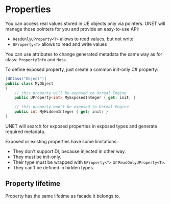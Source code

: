 # Properties

You can access real values stored in UE objects only via pointers. UNET will manage those pointers for you and provide an easy-to-use API:
- `ReadOnlyUProperty<T>` allows to read values, but not write
- `UProperty<T>` allows to read and write values

You can use attributes to change generated metadata the same way as for class: `PropertyInfo` and `Meta`.

To define exposed property, just create a common init-only C# property:
```csharp
[UClass("Object")]
public class MyObject
{
    // this property will be exposed to Unreal Engine
    public UProperty<int> MyExposedInteger { get; init; }

    // this property won't be exposed to Unreal Engine
    public int MyHiddenInteger { get; init; }
}
```

UNET will search for exposed properties in exposed types and generate required metadata.  

Exposed or existing properties have some limitations:
- They don't support DI, because injected in other way.
- They must be init-only.
- Their type must be wrapped with `UProperty<T>` or `ReadOnlyUProperty<T>`.
- They can't be defined in hidden types.

## Property lifetime

Property has the same lifetime as facade it belongs to.